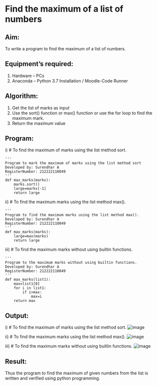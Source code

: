 # Find the maximum of a list of numbers

## Aim:
To write a program to find the maximum of a list of numbers.

## Equipment’s required:
1.	Hardware – PCs
2.	Anaconda – Python 3.7 Installation / Moodle-Code Runner

## Algorithm:
1.	Get the list of marks as input
2.	Use the sort() function or max() function or use the for loop to find the maximum mark.
3.	Return the maximum value

## Program:

i)	# To find the maximum of marks using the list method sort.
```
''' 
Program to mark the maximum of marks using the list method sort
Developed by: Surendhar A
RegisterNumber: 212222110049
'''
def max_marks(marks):
    marks.sort()
    large=marks[-1]
    return large
```

ii)	# To find the maximum marks using the list method max().
```
''' 
Program to find the maximum marks using the list method max().
Developed by: Surendhar A
RegisterNumber: 212222110049
'''
def max_marks(marks):
    large=max(marks)
    return large
```

iii) # To find the maximum marks without using builtin functions.
```
''' 
Program to the maximum marks without using builtin functions.
Developed by: Surendhar A
RegisterNumber: 212222110049
'''
def max_marks(list1):
    max=list1[0]
    for i in list1:
        if i>max:
            max=i
    return max
```
 
## Output:
i)	# To find the maximum of marks using the list method sort.
![image](https://github.com/Surendhar6/FindMaximum/assets/118352907/4c47a2a1-9926-4a28-bf74-7b03a322e9d6)

ii)	# To find the maximum marks using the list method max().
![image](https://github.com/Surendhar6/FindMaximum/assets/118352907/c31b8f1b-8fb8-4e7a-9971-17e59728cefe)

iii) # To find the maximum marks without using builtin functions.
![image](https://github.com/Surendhar6/FindMaximum/assets/118352907/86787143-8ba6-40f6-88ad-bf5cb3c2c52c)

## Result:
Thus the program to find the maximum of given numbers from the list is written and verified using python programming.
